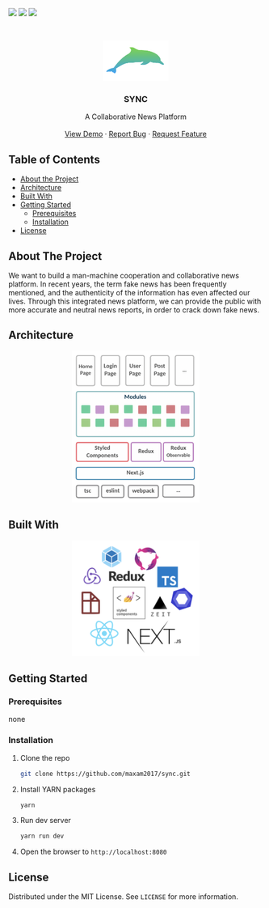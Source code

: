 ![](https://img.shields.io/badge/build-passing-brightgreen.svg?style=flat-square)
![](https://img.shields.io/badge/language-typescript-blue?style=flat-square)
![](https://img.shields.io/badge/next.js-v9.0.6-blueviolet?style=flat-square)

<br />
<p align="center">
  <a href="https://github.com/maxam2017/sync">
    <img src=".images/dolphin.png" alt="Logo" height="80">
  </a>
  <h3 align="center">SYNC</h3>
  <p align="center">
    A Collaborative News Platform
    <br />
    <br />
    <a href="http://sync.maxam.now.sh/">View Demo</a>
    ·
    <a href="https://github.com/maxam2017/sync/issues">Report Bug</a>
    ·
    <a href="https://github.com/maxam2017/sync/issues">Request Feature</a>
  </p>
</p>

## Table of Contents

* [About the Project](#about-the-project)
* [Architecture](#architecture)
* [Built With](#built-with)
* [Getting Started](#getting-started)
  * [Prerequisites](#prerequisites)
  * [Installation](#installation)
* [License](#license)

## About The Project
We want to build a man-machine cooperation and collaborative news platform. In recent years, the term fake news has been frequently mentioned, and the authenticity of the information has even affected our lives. Through this integrated news platform, we can provide the public with more accurate and neutral news reports, in order to crack down fake news.
## Architecture
<p align="center">
  <img src=".images/architecture.png" alt="Architecture" width="50%">
</p>

## Built With
<p align="center">
  <img src=".images/dependency graph.png" alt="Dependency" width="50%">
</p>


## Getting Started

### Prerequisites
none

### Installation
1. Clone the repo
    ```sh
    git clone https://github.com/maxam2017/sync.git
    ```
2. Install YARN packages
    ```sh
    yarn
    ```
3. Run dev server
    ```sh
    yarn run dev
    ```
4. Open the browser to `http://localhost:8080`

## License

Distributed under the MIT License. See `LICENSE` for more information.
